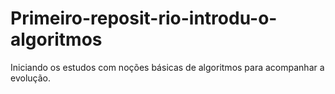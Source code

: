 # Primeiro-reposit-rio-introdu-o-algoritmos
Iniciando os estudos com noções básicas de algoritmos para acompanhar a evolução. 
